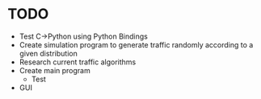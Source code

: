 # TODO
- Test C->Python using Python Bindings
- Create simulation program to generate traffic randomly according to a given distribution
- Research current traffic algorithms
- Create main program
  - Test
- GUI
